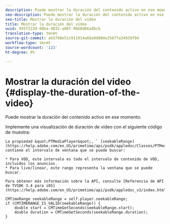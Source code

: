 ```yaml
---
description: Puede mostrar la duración del contenido activo en ese momento.
seo-description: Puede mostrar la duración del contenido activo en ese momento.
seo-title: Mostrar la duración del vídeo
title: Mostrar la duración del vídeo
uuid: 945f222d-80ba-4832-a06f-9bb8db6adbcb
translation-type: tm+mt
source-git-commit: a63768e51c911914a6ba9d884e2587fa34939f9d
workflow-type: tm+mt
source-wordcount: '123'
ht-degree: 0%

---
```



# Mostrar la duración del video {#display-the-duration-of-the-video}

Puede mostrar la duración del contenido activo en ese momento.

Implemente una visualización de duración de vídeo con el siguiente código de muestra:

    La propiedad &quot;PTMediaPlayer&quot;, ` [seekableRange](https://help.adobe.com/en_US/primetime/api/psdk/appledoc/Classes/PTMediaPlayer.html#//api/name/seekableRange)&quot;, contiene el intervalo de ventana que se puede buscar:
    
    * Para VOD, este intervalo es todo el intervalo de contenido de VOD, incluidos los anuncios.
    * Para live/linear, este rango representa la ventana que se puede buscar.
    
    Para obtener más información sobre la API, consulte [Referencia de API de TVSDK 3.4 para iOS](https://help.adobe.com/en_US/primetime/api/psdk/appledoc_v3/index.html)

<!--<a id="example_A153BE3AC03F43C6BF3A156316A08CD3"></a>-->

```
CMTimeRange seekableRange = self.player.seekableRange;  
if (CMTIMERANGE_IS_VALID(seekableRange)) { 
    double start = CMTimeGetSeconds(seekableRange.start);  
    double duration = CMTimeGetSeconds(seekableRange.duration); 
}
```
